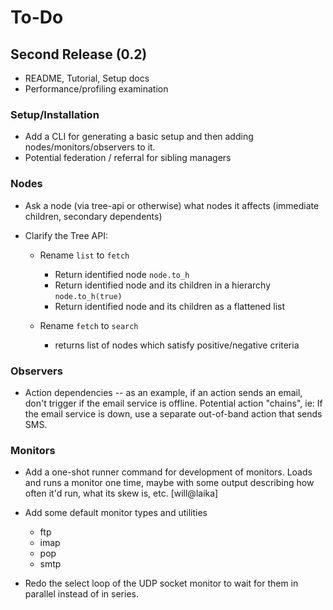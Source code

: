 # To-Do

## Second Release (0.2)

* README, Tutorial, Setup docs
* Performance/profiling examination


### Setup/Installation

* Add a CLI for generating a basic setup and then adding nodes/monitors/observers to it.
* Potential federation / referral for sibling managers

### Nodes

* Ask a node (via tree-api or otherwise) what nodes it affects (immediate children, secondary dependents)

* Clarify the Tree API:
	
	- Rename `list` to `fetch`
		- Return identified node `node.to_h`
		- Return identified node and its children in a hierarchy `node.to_h(true)`
		- Return identified node and its children as a flattened list
	
	- Rename `fetch` to `search`
		- returns list of nodes which satisfy positive/negative criteria


### Observers

 * Action dependencies -- as an example, if an action sends an email, don't trigger if the email service is offline. Potential action "chains", ie: If the email service is down, use a separate out-of-band action that sends SMS.

### Monitors

* Add a one-shot runner command for development of monitors. Loads and runs a monitor one time, maybe with some output describing how often it'd run, what its skew is, etc. [will@laika]

* Add some default monitor types and utilities
  - ftp
  - imap
  - pop
  - smtp

* Redo the select loop of the UDP socket monitor to wait for them in parallel instead of in series.


